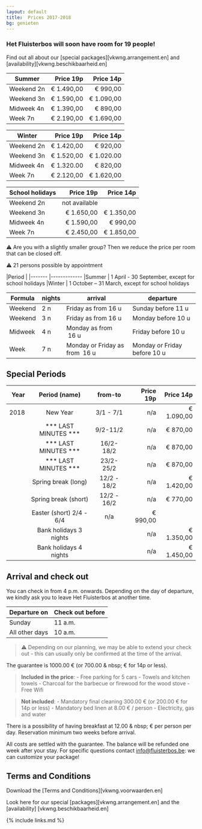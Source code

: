 ```yaml
---
layout: default
title:  Prices 2017-2018
bg: genieten
---
```


### Het Fluisterbos will soon have room for 19 people!


Find out all about our [special packages][vkwng.arrangement.en]  and [availability][vkwng.beschikbaarheid.en]
 
|Summer|Price 19p|Price 14p
|---|---:|---:
|Weekend 2n|€ 1.490,00|€ 990,00
|Weekend 3n|€ 1.590,00|€ 1.090,00
|Midweek 4n|€ 1.390,00|€ 890,00
|Week 7n|€ 2.190,00|€ 1.690,00
 
|Winter| Price 19p|Price 14p
|---|---:|---:
|Weekend 2n|€ 1.420,00|€ 920,00
|Weekend 3n|€ 1.520,00|€ 1.020.00
|Midweek 4n|€ 1.320.00|€ 820,00
|Week 7n|€ 2.120,00|€ 1.620,00
 
|School holidays| Price 19p|Price 14p
|---|---:|---:
|Weekend 2n|not available|
|Weekend 3n|€ 1.650,00|€ 1.350,00
|Midweek 4n|€ 1.590,00|€ 990,00
|Week 7n|€ 2.450,00|€ 1.850,00
 
⚠ Are you with a slightly smaller group? Then we reduce the price per room that can be closed off.
 
⚠ 21 persons possible by appointment
 
|Period |
|------- |-------------
|Summer  |  1 April - 30 September, except for school holidays
|Winter  |  1 October – 31 March, except for school holidays
 
|Formula          | nights  | arrival                          | departure
|-----------------|---------|----------------------------------|-----------------------------------
|Weekend          | 2 n 	| Friday as from&nbsp;16&nbsp;u    | Sunday before&nbsp;11&nbsp;u
|Weekend          | 3 n 	| Friday as from&nbsp;16&nbsp;u    | Monday before&nbsp;10&nbsp;u
|Midweek          | 4 n     | Monday as from &nbsp;16&nbsp;u   | Friday before&nbsp;10&nbsp;u
|Week             | 7 n 	| Monday or Friday as from &nbsp;16&nbsp;u | Monday or Friday before&nbsp;10&nbsp;u
 
## Special Periods
 
|Year|Period (name)|from-to |Price 19p|Price 14p
|---:|:---:|:---:|---:|---:
|2018|New Year        |3/1 - 7/1|n/a|€ 1.090,00
||*** LAST MINUTES ***|9/2-11/2|n/a|€ 870,00
||*** LAST MINUTES ***|16/2-18/2|n/a|€ 870,00
||*** LAST MINUTES ***|23/2-25/2|n/a|€ 870,00
||Spring break (long)|12/2 - 18/2|n/a|€ 1.420,00
||Spring break (short)|12/2 - 16/2|n/a|€ 770,00
||Easter (short) 2/4 - 6/4|n/a|€ 990,00
||Bank holidays 3 nights ||n/a|€ 1.350,00
||Bank holidays 4 nights ||n/a|€ 1.450,00



## Arrival and check out

You can check in  from 4 p.m. onwards.
Depending on the day of departure, we kindly ask you to leave Het Fluisterbos at another time.

Departure on | Check out before
|---|---
|Sunday|11 a.m.
|All other days|10 a.m.
 
> ⚠ Depending on our planning, we may be able to extend your check out - this can usually only be confirmed at the time of the arrival.

The guarantee is 1000.00 € (or 700.00 & nbsp; € for 14p or less).

> **Included in the price**: - Free parking for 5 cars - Towels and kitchen towels - Charcoal for the barbecue or firewood for the wood stove - Free Wifi

> **Not included**: - Mandatory final cleaning 300.00 € (or 200.00 € for 14p or less) - Mandatory bed linen at 8.00 € / person - Electricity, gas and water

There is a possibility of having breakfast at 12.00 & nbsp; € per person per day. Reservation minimum two weeks before arrival.

All costs are settled with the guarantee. The balance will be refunded one week after your stay.
For specific questions contact info@fluisterbos.be: we can customize your package!


## Terms and Conditions

Download the [Terms and Conditions][vkwng.voorwaarden.en]

Look here for our special [packages][vkwng.arrangement.en] and the [availability] [vkwng.beschikbaarheid.en]


{% include links.md %}
